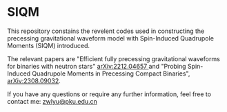 # SIQM
This repository constains the revelent codes used in constructing the precessing gravitational waveform model with Spin-Induced Quadrupole Moments (SIQM) introduced.

The relevant papers are "Efficient fully precessing gravitational waveforms for binaries with neutron stars" [arXiv:2212.04657
](https://arxiv.org/abs/2212.04657) and "Probing Spin-Induced Quadrupole Moments in Precessing Compact Binaries", [arXiv:2308.09032](https://arxiv.org/abs/2308.09032).

If you have any questions or require any further information, feel free to contact me: zwlyu@pku.edu.cn



